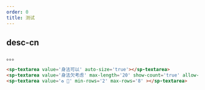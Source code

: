 ```yaml
---
order: 0
title: 测试
---
```


## desc-cn 
。。。

```html
<sp-textarea value='身法可以' auto-size='true'></sp-textarea>
<sp-textarea value='身法欠考虑' max-length='20' show-count='true' allow-clear='true'></sp-textarea>
<sp-textarea value='♻️ 🍑' min-rows='2' max-rows='8' ></sp-textarea>



```


```jsx
```



<style>
    .sp-textarea {
        margin-top: 20px
    }
</style>